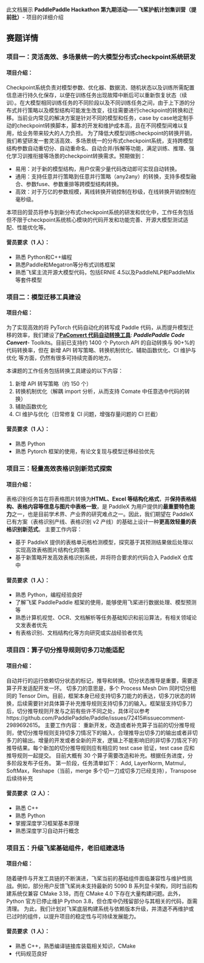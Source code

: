 此文档展示 **PaddlePaddle Hackathon 第九期活动——飞桨护航计划集训营（提前批）**- 项目的详细介绍

## 赛题详情

### 项目一：灵活高效、多场景统一的大模型分布式checkpoint系统研发

#### 项目介绍：

Checkpoint系统负责对模型参数、优化器、数据流、随机状态以及训练所需配置信息进行持久化保存，以便在训练任务出现故障中断后可以重新恢复状态（续训）。在大模型相同训练任务的不同阶段以及不同训练任务之间，由于上下游的分布式并行策略以及模型结构可能发生改变，往往需要进行checkpoint的转换和迁移。当前业内常见的解决方案是针对不同的模型和任务，case by case地定制手动的checkpoint转换脚本，脚本的开发和维护成本高，且在不同模型间难以复用，给业务带来较大的人力负担。
为了降低大模型训练checkpoint的转换开销，我们希望研发一套灵活高效、多场景统一的分布式checkpoint系统，支持跨模型结构参数自动重切分、自动重命名、自动合并/拆解等功能，满足训练、推理、强化学习训推衔接等场景的checkpoint转换需求。预期做到：

- 易用：对于新的模型结构，用户仅需少量代码改动即可实现自动转换。
- 通用：支持任意并行策略到任意并行策略（any2any）的转换，支持多模型融合、参数fuse、参数重排等跨模型结构转换。
- 高效：对于万亿的参数规模，离线转换开销控制在秒级，在线转换开销控制在毫秒级。

本项目的营员将参与到新分布式checkpoint系统的研发和优化中，工作任务包括但不限于checkpoint系统核心模块的代码开发和功能完善、开源大模型测试适配、性能优化等。

#### 营员要求（1 人）：

- 熟悉 Python和C++编程
- 熟悉Paddle和Megatron等分布式训练框架
- 熟悉飞桨主流开源大模型代码，包括ERNIE 4.5以及PaddleNLP和PaddleMix等套件模型

### 项目二：模型迁移工具建设

#### 项目介绍：

为了实现高效的将 PyTorch 代码自动化的转写成 Paddle 代码，从而提升模型迁移的效率，我们建设了[**PaConvert 代码自动转换工具**](https://github.com/PaddlePaddle/PaConvert): **_PaddlePaddle Code Convert_**- Toolkits。目前已支持约 1400 个 Pytorch API 的自动转换与 90+%的代码转换率，但在 新增 API 转写策略、转换机制优化、辅助函数优化、CI 维护与优化 等方面，仍然有很多可持续完善的地方。

本课题的工作任务包括转换工具建设的以下内容：

1. 新增 API 转写策略（约 150 个）
2. 转换机制优化（解耦 import 分析，从而支持 Comate 中任意选中代码的转换）
3. 辅助函数优化
4. CI 维护与优化（日常修复 CI 问题，增强存量问题的 CI 拦截）

#### 营员要求（1 人）：

- 熟悉 Python
- 熟悉 Pytorch 框架的使用，有论文复现与模型迁移经验优先

### 项目三：轻量高效表格识别新范式探索

#### 项目介绍：

表格识别任务旨在将表格图片转换为**HTML、Excel 等结构化格式**，并**保持表格结构、表格内容等信息与图片中表格一致**，是 PaddleX 为用户提供的**最重要特色能力**之一，也是目前学术界、产业界的研究难点之一。因此，我们期望在 PaddleX 已有方案（表格识别产线、表格识别 v2 产线）的基础上设计一种**更高效轻量的表格识别新范式**。
主要工作内容：

- 基于 PaddleX 提供的表格单元格检测模型，探究基于其预测结果做后处理以实现高效表格图片结构化的策略
- 基于新策略开发高效表格识别系统，并将符合要求的代码合入 PaddleX 仓库中

#### 营员要求（1 人）：

- 熟悉 Python，编程经验良好
- 了解飞桨 PaddlePaddle 框架的使用，能够使用飞桨进行数据处理、模型预测等
- 熟悉计算机视觉、OCR、文档解析等任务基础知识和前沿算法，有相关领域论文发表者优先
- 有表格识别、文档结构化等方向研究或实战经验者优先

### 项目四：算子切分推导规则切多刀功能适配

#### 项目介绍：

自动并行的运行依赖切分状态的标记，推导和转换。切分状态推导是重要，需要逐算子开发适配开发一环。
切多刀的意思是，多个 Process Mesh Dim 同时切分相同的 Tensor Dim。目前，框架本身已经支持切多刀能力的表达，切多刀状态的转换，后续需要针对具体算子补充推导规则支持切多刀的输入。框架层支持切多刀后，切分推导规则开发与之前有些许不同之处，具体可以参考https://github.com/PaddlePaddle/Paddle/issues/72415#issuecomment-2989692615。
主要工作内容：
重新开发，改造或者补充算子当前的切分推导规则，使切分推导规则支持切多刀情况下的输入，合理推导出切多刀的输出或者非切多刀的输出。增量的开发或者全新的开发，逻辑上不能影响旧的非切多刀情况下的推导结果。每个新加的切分推导规则应有相应的 test case 验证，test case 应和推导规则一起提交。
目前大概有 30 个算子需要改造和补充。根据任务进度，分多阶段发布子任务。
第一阶段，任务清单如下：
Add, LayerNorm, Matmul，SoftMax，Reshape（当前，merge 多个切一刀成切多刀已经支持），Transpose
后续待补充

#### 营员要求（2 人）：

- 熟悉 C++
- 熟悉 Python
- 掌握深度学习框架基本原理
- 熟悉深度学习自动并行概念

### 项目五：升级飞桨基础组件，老旧组建退场

#### 项目介绍：

随着硬件与开发工具链的不断演进，飞桨当前的基础组件面临兼容性与维护性挑战。例如，部分用户反馈飞桨尚未支持最新的 5090 B 系列显卡架构，同时当前构建系统仅兼容 CMake 3.18，而在 CMake 4.0 下存在大量构建问题。此外，Python 官方已停止维护 Python 3.8，但仓库中仍残留部分与其相关的代码，亟需清理。
为此，我们计划对飞桨底层构建系统与依赖版本升级，并清退不再维护或已过时的组件，以提升项目的稳定性与可持续发展能力。

#### 营员要求（1 人）：

- 熟悉 C++，熟悉编译链接库装载相关知识，CMake
- 代码规范良好
